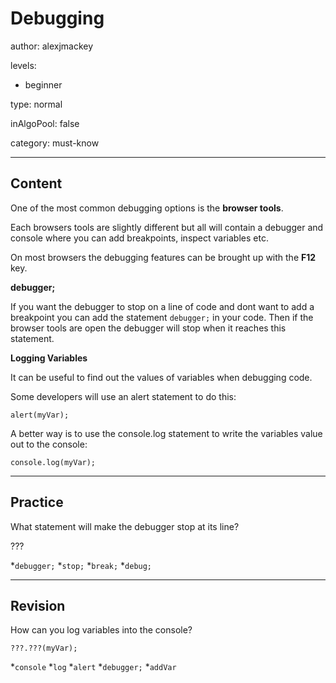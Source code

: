 # Debugging
author: alexjmackey

levels:

  - beginner

type: normal

inAlgoPool: false

category: must-know

---
## Content

One of the most common debugging options is the **browser tools**. 

Each browsers tools are slightly different but all will contain a debugger and console where you can add breakpoints, inspect variables etc.

On most browsers the debugging features can be brought up with the **F12** key. 

**debugger;**

If you want the debugger to stop on a line of code and dont want to add a breakpoint you can add the statement ```debugger;``` in your code. Then if the browser tools are open the debugger will stop when it reaches this statement.

**Logging Variables**

It can be useful to find out the values of variables when debugging code. 

Some developers will use an alert statement to do this:
```
alert(myVar);
```
A better way is to use the console.log statement to write the variables value out to the console:
```
console.log(myVar); 
```

---
## Practice

What statement will make the debugger stop at its line?

???

*`debugger;`
*`stop;`
*`break;`
*`debug;`

---
## Revision

How can you log variables into the console?

```
???.???(myVar);
```
*`console`
*`log`
*`alert`
*`debugger;`
*`addVar`